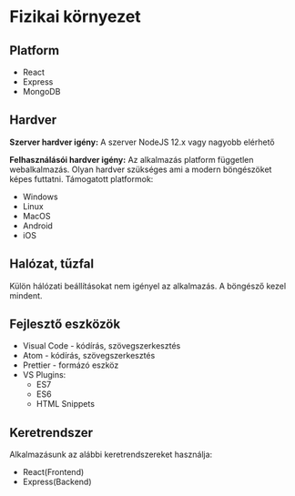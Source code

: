 # Fizikai környezet

## Platform
* React
* Express
* MongoDB

## Hardver

**Szerver hardver igény:**
A szerver NodeJS 12.x vagy nagyobb elérhető

**Felhasználásói hardver igény:**
Az alkalmazás platform független webalkalmazás.
Olyan hardver szükséges ami a modern böngészöket képes futtatni.
Támogatott platformok: 
- Windows
- Linux
- MacOS
- Android
- iOS

## Halózat, tűzfal

Külön hálózati beállításokat nem igényel az alkalmazás. 
A böngésző kezel mindent.

## Fejlesztő eszközök

* Visual Code - kódírás, szövegszerkesztés
* Atom - kódírás, szövegszerkesztés
* Prettier - formázó eszköz
* VS Plugins:
  * ES7
  * ES6
  * HTML Snippets

## Keretrendszer

Alkalmazásunk az alábbi keretrendszereket használja:
* React(Frontend)
* Express(Backend)